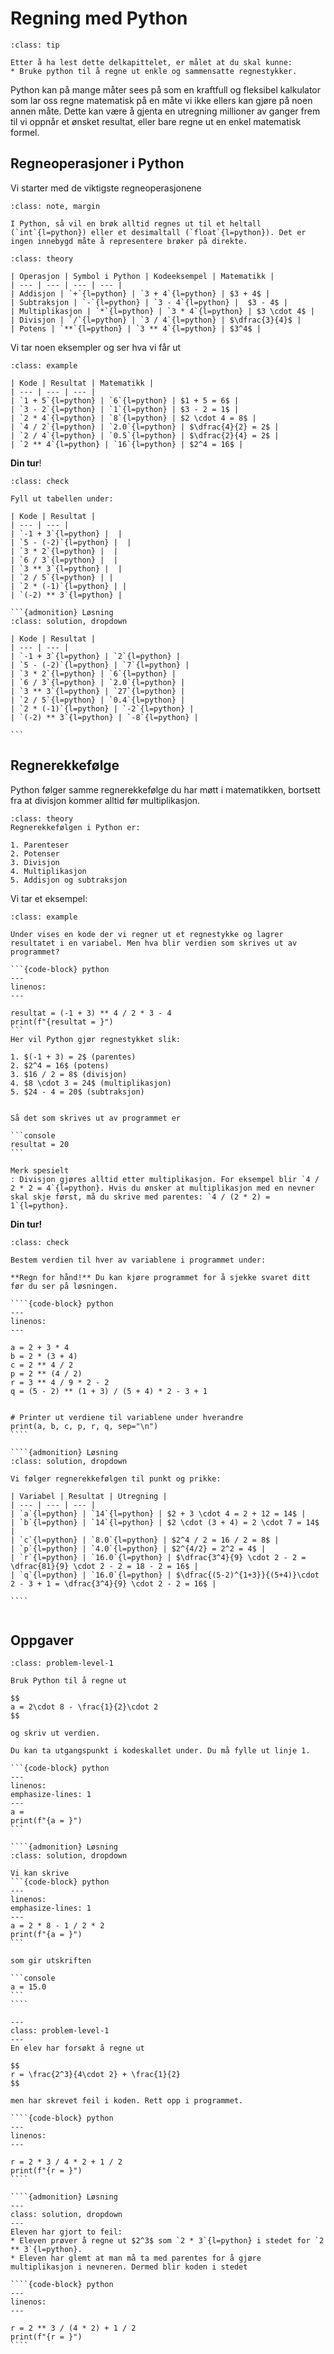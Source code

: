 # Regning med Python


```{admonition} Læringsmål: regning med Python
:class: tip

Etter å ha lest dette delkapittelet, er målet at du skal kunne:
* Bruke python til å regne ut enkle og sammensatte regnestykker.
```

Python kan på mange måter sees på som en kraftfull og fleksibel kalkulator som lar oss regne matematisk på en måte vi ikke ellers kan gjøre på noen annen måte. Dette kan være å gjenta en utregning millioner av ganger frem til vi oppnår et ønsket resultat, eller bare regne ut en enkel matematisk formel. 

## Regneoperasjoner i Python

Vi starter med de viktigste regneoperasjonene

```{admonition} Divisjon og brøker
:class: note, margin

I Python, så vil en brøk alltid regnes ut til et heltall (`int`{l=python}) eller et desimaltall (`float`{l=python}). Det er ingen innebygd måte å representere brøker på direkte.
```

````{admonition} Viktige regneoperasjoner i Python
:class: theory

| Operasjon | Symbol i Python | Kodeeksempel | Matematikk |
| --- | --- | --- | --- |
| Addisjon | `+`{l=python} | `3 + 4`{l=python} | $3 + 4$ |
| Subtraksjon | `-`{l=python} | `3 - 4`{l=python} |  $3 - 4$ |
| Multiplikasjon | `*`{l=python} | `3 * 4`{l=python} | $3 \cdot 4$ |
| Divisjon | `/`{l=python} | `3 / 4`{l=python} | $\dfrac{3}{4}$ |
| Potens | `**`{l=python} | `3 ** 4`{l=python} | $3^4$ |

````

Vi tar noen eksempler og ser hva vi får ut

````{admonition} Eksempel 1: enkle regneoperasjoner
:class: example

| Kode | Resultat | Matematikk |
| --- | --- | --- |
| `1 + 5`{l=python} | `6`{l=python} | $1 + 5 = 6$ |
| `3 - 2`{l=python} | `1`{l=python} | $3 - 2 = 1$ |
| `2 * 4`{l=python} | `8`{l=python} | $2 \cdot 4 = 8$ |
| `4 / 2`{l=python} | `2.0`{l=python} | $\dfrac{4}{2} = 2$ |
| `2 / 4`{l=python} | `0.5`{l=python} | $\dfrac{2}{4} = 2$ |
| `2 ** 4`{l=python} | `16`{l=python} | $2^4 = 16$ |

````

**Din tur**! 

````{admonition} Underveisoppgave 1
:class: check

Fyll ut tabellen under:

| Kode | Resultat |
| --- | --- |
| `-1 + 3`{l=python} |  |
| `5 - (-2)`{l=python} |  |
| `3 * 2`{l=python} |  |
| `6 / 3`{l=python} |  |
| `3 ** 3`{l=python} |  |
| `2 / 5`{l=python} | |
| `2 * (-1)`{l=python} | |
| `(-2) ** 3`{l=python} |

```{admonition} Løsning
:class: solution, dropdown

| Kode | Resultat |
| --- | --- |
| `-1 + 3`{l=python} | `2`{l=python} |
| `5 - (-2)`{l=python} | `7`{l=python} |
| `3 * 2`{l=python} | `6`{l=python} |
| `6 / 3`{l=python} | `2.0`{l=python} |
| `3 ** 3`{l=python} | `27`{l=python} |
| `2 / 5`{l=python} | `0.4`{l=python} |
| `2 * (-1)`{l=python} | `-2`{l=python} |
| `(-2) ** 3`{l=python} | `-8`{l=python} |

```

````

## Regnerekkefølge

Python følger samme regnerekkefølge du har møtt i matematikken, bortsett fra at divisjon kommer alltid før multiplikasjon. 

````{admonition} Regnerekkefølge i Python
:class: theory
Regnerekkefølgen i Python er:

1. Parenteser
2. Potenser
3. Divisjon
4. Multiplikasjon
5. Addisjon og subtraksjon

````

Vi tar et eksempel:

````{admonition} Eksempel 2: regnerekkefølgen
:class: example

Under vises en kode der vi regner ut et regnestykke og lagrer resultatet i en variabel. Men hva blir verdien som skrives ut av programmet?

```{code-block} python
---
linenos:
---

resultat = (-1 + 3) ** 4 / 2 * 3 - 4
print(f"{resultat = }")
```
Her vil Python gjør regnestykket slik:

1. $(-1 + 3) = 2$ (parentes)
2. $2^4 = 16$ (potens)
3. $16 / 2 = 8$ (divisjon)
4. $8 \cdot 3 = 24$ (multiplikasjon)
5. $24 - 4 = 20$ (subtraksjon)


Så det som skrives ut av programmet er 

```console 
resultat = 20
```

Merk spesielt
: Divisjon gjøres alltid etter multiplikasjon. For eksempel blir `4 / 2 * 2 = 4`{l=python}. Hvis du ønsker at multiplikasjon med en nevner skal skje først, må du skrive med parentes: `4 / (2 * 2) = 1`{l=python}.
````

**Din tur!**


`````{admonition} Underveisoppgave 2
:class: check

Bestem verdien til hver av variablene i programmet under:

**Regn for hånd!** Du kan kjøre programmet for å sjekke svaret ditt før du ser på løsningen.

````{code-block} python
---
linenos:
---

a = 2 + 3 * 4
b = 2 * (3 + 4)
c = 2 ** 4 / 2
p = 2 ** (4 / 2)
r = 3 ** 4 / 9 * 2 - 2
q = (5 - 2) ** (1 + 3) / (5 + 4) * 2 - 3 + 1


# Printer ut verdiene til variablene under hverandre
print(a, b, c, p, r, q, sep="\n")
````

````{admonition} Løsning
:class: solution, dropdown

Vi følger regnerekkefølgen til punkt og prikke:

| Variabel | Resultat | Utregning |
| --- | --- | --- |
| `a`{l=python} | `14`{l=python} | $2 + 3 \cdot 4 = 2 + 12 = 14$ |
| `b`{l=python} | `14`{l=python} | $2 \cdot (3 + 4) = 2 \cdot 7 = 14$ |
| `c`{l=python} | `8.0`{l=python} | $2^4 / 2 = 16 / 2 = 8$ |
| `p`{l=python} | `4.0`{l=python} | $2^{4/2} = 2^2 = 4$ |
| `r`{l=python} | `16.0`{l=python} | $\dfrac{3^4}{9} \cdot 2 - 2 = \dfrac{81}{9} \cdot 2 - 2 = 18 - 2 = 16$ |
| `q`{l=python} | `16.0`{l=python} | $\dfrac{(5-2)^{1+3}}{(5+4)}\cdot 2 - 3 + 1 = \dfrac{3^4}{9} \cdot 2 - 2 = 16$ |

````


`````


## Oppgaver

`````{admonition} Oppgave 1
:class: problem-level-1

Bruk Python til å regne ut

$$
a = 2\cdot 8 - \frac{1}{2}\cdot 2
$$

og skriv ut verdien. 

Du kan ta utgangspunkt i kodeskallet under. Du må fylle ut linje 1.

```{code-block} python
---
linenos:
emphasize-lines: 1
---
a = 
print(f"{a = }")
```

````{admonition} Løsning
:class: solution, dropdown

Vi kan skrive
```{code-block} python
---
linenos:
emphasize-lines: 1
---
a = 2 * 8 - 1 / 2 * 2
print(f"{a = }")
```

som gir utskriften

```console
a = 15.0
```
````
`````


`````{admonition} Oppgave 2
---
class: problem-level-1
---
En elev har forsøkt å regne ut 

$$
r = \frac{2^3}{4\cdot 2} + \frac{1}{2}
$$

men har skrevet feil i koden. Rett opp i programmet.

````{code-block} python
---
linenos:
---

r = 2 * 3 / 4 * 2 + 1 / 2
print(f"{r = }")
````

````{admonition} Løsning
---
class: solution, dropdown
---
Eleven har gjort to feil:
* Eleven prøver å regne ut $2^3$ som `2 * 3`{l=python} i stedet for `2 ** 3`{l=python}.
* Eleven har glemt at man må ta med parentes for å gjøre multiplikasjon i nevneren. Dermed blir koden i stedet

````{code-block} python
---
linenos:
---

r = 2 ** 3 / (4 * 2) + 1 / 2
print(f"{r = }")
````
`````